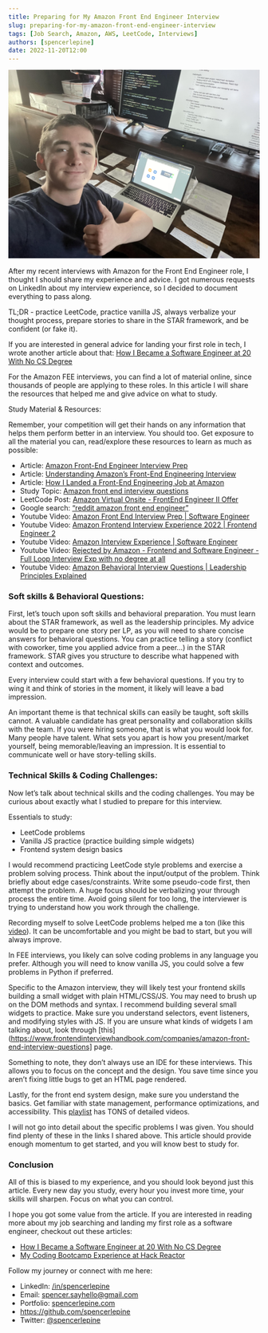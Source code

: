```yaml
---
title: Preparing for My Amazon Front End Engineer Interview
slug: preparing-for-my-amazon-front-end-engineer-interview
tags: [Job Search, Amazon, AWS, LeetCode, Interviews]
authors: [spencerlepine]
date: 2022-11-20T12:00
---
```


![Blog Post Thumbnail](./thumbnail.jpg)

After my recent interviews with Amazon for the Front End Engineer role, I thought I should share my experience and advice. I got numerous requests on LinkedIn about my interview
experience, so I decided to document everything to pass along.

TL;DR - practice LeetCode, practice vanilla JS, always verbalize your thought process, prepare stories to share in the STAR framework, and be confident (or fake it).

If you are interested in general advice for landing your first role in tech, I wrote another article about that:
[How I Became a Software Engineer at 20 With No CS Degree](https://spencerlepine.github.io/blog/todo)

For the Amazon FEE interviews, you can find a lot of material online, since thousands of people are applying to these roles. In this article I will share the resources that helped
me and give advice on what to study.

Study Material & Resources:

Remember, your competition will get their hands on any information that helps them perform better in an interview. You should too. Get exposure to all the material you can,
read/explore these resources to learn as much as possible:

- Article: [Amazon Front-End Engineer Interview Prep](https://www.interviewkickstart.com/companies/amazon-front-end-engineer-interview-prep)
- Article: [Understanding Amazon’s Front-End Engineering Interview](https://xjamundx.medium.com/understanding-amazons-front-end-engineering-interview-5e9f38b58058)
- Article: [How I Landed a Front-End Engineering Job at Amazon](https://xjamundx.medium.com/how-i-got-a-front-end-engineering-job-at-amazon-807e26c33915)
- Study Topic: [Amazon front end interview questions](https://www.frontendinterviewhandbook.com/companies/amazon-front-end-interview-questions)
- LeetCode Post: [Amazon Virtual Onsite - FrontEnd Engineer II Offer](https://leetcode.com/discuss/interview-question/694045/amazon-virtual-onsite-frontend-engineer-ii-offer)
- Google search: [“reddit amazon front end engineer”](https://www.google.com/search?q=reddit+amazon+front+end+engineer)
- Youtube Video: [Amazon Front End Interview Prep | Software Engineer](https://www.youtube.com/watch?v=rMWDtxJQIbQ)
- Youtube Video: [Amazon Frontend Interview Experience 2022 | Frontend Engineer 2](https://www.youtube.com/watch?v=jI4WfkudBb8)
- Youtube Video: [Amazon Interview Experience | Software Engineer](https://www.youtube.com/watch?v=baT3OzbOg5s&ab_channel=KeepOnCoding)
- Youtube Video:
  [Rejected by Amazon - Frontend and Software Engineer - Full Loop Interview Exp with no degree at all](https://www.youtube.com/watch?v=gTIS4waIpG4&ab_channel=CodePhony)
- Youtube Video: [Amazon Behavioral Interview Questions | Leadership Principles Explained](https://www.youtube.com/watch?v=6p1m2nCE7jE&ab_channel=Exponent)

### Soft skills & Behavioral Questions:

First, let’s touch upon soft skills and behavioral preparation. You must learn about the STAR framework, as well as the leadership principles. My advice would be to prepare one
story per LP, as you will need to share concise answers for behavioral questions. You can practice telling a story (conflict with coworker, time you applied advice from a peer…) in
the STAR framework. STAR gives you structure to describe what happened with context and outcomes.

Every interview could start with a few behavioral questions. If you try to wing it and think of stories in the moment, it likely will leave a bad impression.

An important theme is that technical skills can easily be taught, soft skills cannot. A valuable candidate has great personality and collaboration skills with the team. If you were
hiring someone, that is what you would look for. Many people have talent. What sets you apart is how you present/market yourself, being memorable/leaving an impression. It is
essential to communicate well or have story-telling skills.

### Technical Skills & Coding Challenges:

Now let’s talk about technical skills and the coding challenges. You may be curious about exactly what I studied to prepare for this interview.

Essentials to study:

- LeetCode problems
- Vanilla JS practice (practice building simple widgets)
- Frontend system design basics

I would recommend practicing LeetCode style problems and exercise a problem solving process. Think about the input/output of the problem. Think briefly about edge
cases/constraints. Write some pseudo-code first, then attempt the problem. A huge focus should be verbalizing your through process the entire time. Avoid going silent for too long,
the interviewer is trying to understand how you work through the challenge.

Recording myself to solve LeetCode problems helped me a ton (like this [video](https://www.youtube.com/watch?v=rwEaDpdZuQg)). It can be uncomfortable and you might be bad to start,
but you will always improve.

In FEE interviews, you likely can solve coding problems in any language you prefer. Although you will need to know vanilla JS, you could solve a few problems in Python if
preferred.

Specific to the Amazon interview, they will likely test your frontend skills building a small widget with plain HTML/CSS/JS. You may need to brush up on the DOM methods and syntax.
I recommend building several small widgets to practice. Make sure you understand selectors, event listeners, and modifying styles with JS. If you are unsure what kinds of widgets I
am talking about, look through [this](https://www.frontendinterviewhandbook.com/companies/amazon-front-end-interview-questions] page.

Something to note, they don’t always use an IDE for these interviews. This allows you to focus on the concept and the design. You save time since you aren’t fixing little bugs to
get an HTML page rendered.

Lastly, for the front end system design, make sure you understand the basics. Get familiar with state management, performance optimizations, and accessibility. This
[playlist](https://www.youtube.com/playlist?list=PLI9W87-Dqn7j_x6QtR6sUjycJR7nQLBqT) has TONS of detailed videos.

I will not go into detail about the specific problems I was given. You should find plenty of these in the links I shared above. This article should provide enough momentum to get
started, and you will know best to study for.

### Conclusion

All of this is biased to my experience, and you should look beyond just this article. Every new day you study, every hour you invest more time, your skills will sharpen. Focus on
what you can control.

I hope you got some value from the article. If you are interested in reading more about my job searching and landing my first role as a software engineer, checkout out these
articles:

- [How I Became a Software Engineer at 20 With No CS Degree](https://spencerlepine.github.io/blog/todo)
- [My Coding Bootcamp Experience at Hack Reactor](https://spencerlepine.github.io/blog/todo)

Follow my journey or connect with me here:

- LinkedIn: [/in/spencerlepine](https://www.linkedin.com/in/spencerlepine/)
- Email: [spencer.sayhello@gmail.com](mailto:spencer.sayhello@gmail.com)
- Portfolio: [spencerlepine.com](https://spencerlepine.com)
- https://github.com/spencerlepine
- Twitter: [@spencerlepine](https://twitter.com/spencerlepine)

